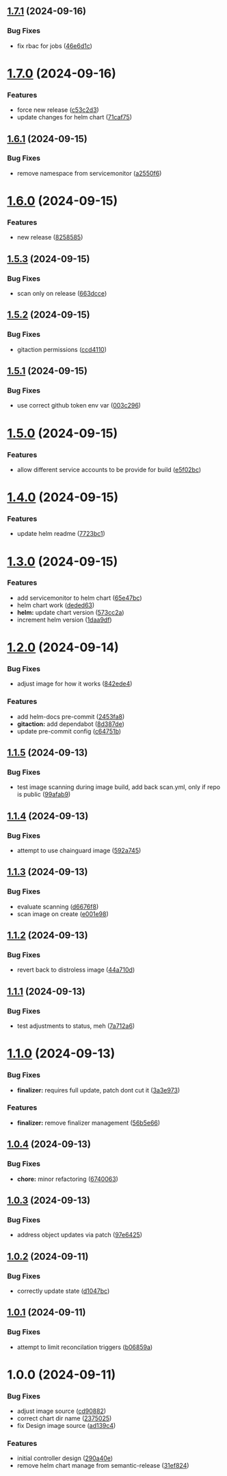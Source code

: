 ## [1.7.1](https://github.com/ibeify/opsy-ami-operator/compare/v1.7.0...v1.7.1) (2024-09-16)


### Bug Fixes

* fix rbac for jobs ([46e6d1c](https://github.com/ibeify/opsy-ami-operator/commit/46e6d1c02a845f546aed3790dd8f93768f08b85f))

# [1.7.0](https://github.com/ibeify/opsy-ami-operator/compare/v1.6.1...v1.7.0) (2024-09-16)


### Features

* force new release ([c53c2d3](https://github.com/ibeify/opsy-ami-operator/commit/c53c2d358073503a950a214d068a7d83a9e74c65))
* update changes for helm chart ([71caf75](https://github.com/ibeify/opsy-ami-operator/commit/71caf752d431856da1eed5901db2404521fdf7ba))

## [1.6.1](https://github.com/ibeify/opsy-ami-operator/compare/v1.6.0...v1.6.1) (2024-09-15)


### Bug Fixes

* remove namespace from servicemonitor ([a2550f6](https://github.com/ibeify/opsy-ami-operator/commit/a2550f6ddd74a88d74b89145c8db502e40160b2b))

# [1.6.0](https://github.com/ibeify/opsy-ami-operator/compare/v1.5.3...v1.6.0) (2024-09-15)


### Features

* new release ([8258585](https://github.com/ibeify/opsy-ami-operator/commit/8258585e044a71d414ba4c95085d5e251f7f407a))

## [1.5.3](https://github.com/ibeify/opsy-ami-operator/compare/v1.5.2...v1.5.3) (2024-09-15)


### Bug Fixes

* scan only on release ([663dcce](https://github.com/ibeify/opsy-ami-operator/commit/663dcce6c70a5d710058c0ffbc6bf6ee1d714511))

## [1.5.2](https://github.com/ibeify/opsy-ami-operator/compare/v1.5.1...v1.5.2) (2024-09-15)


### Bug Fixes

* gitaction permissions ([ccd4110](https://github.com/ibeify/opsy-ami-operator/commit/ccd411016429afbbe26917a2aafb2b4cba3d29ea))

## [1.5.1](https://github.com/ibeify/opsy-ami-operator/compare/v1.5.0...v1.5.1) (2024-09-15)


### Bug Fixes

* use correct github token env var ([003c296](https://github.com/ibeify/opsy-ami-operator/commit/003c29674218c09040bc677cbd4da6d7aaea3cc2))

# [1.5.0](https://github.com/ibeify/opsy-ami-operator/compare/v1.4.0...v1.5.0) (2024-09-15)


### Features

* allow different service accounts to be provide for build ([e5f02bc](https://github.com/ibeify/opsy-ami-operator/commit/e5f02bcd95997ac73dd92e5876c54f4ab5690ab6))

# [1.4.0](https://github.com/ibeify/opsy-ami-operator/compare/v1.3.0...v1.4.0) (2024-09-15)


### Features

* update helm readme ([7723bc1](https://github.com/ibeify/opsy-ami-operator/commit/7723bc1624cd1ca3668d453af5f32fa14373fa3c))

# [1.3.0](https://github.com/ibeify/opsy-ami-operator/compare/v1.2.0...v1.3.0) (2024-09-15)


### Features

* add servicemonitor to helm chart ([65e47bc](https://github.com/ibeify/opsy-ami-operator/commit/65e47bcdf4036170259f4114932bfd07eb540349))
* helm chart work ([deded63](https://github.com/ibeify/opsy-ami-operator/commit/deded63dce59e71c03a82d07e7b17854b4ece2b3))
* **helm:** update chart version ([573cc2a](https://github.com/ibeify/opsy-ami-operator/commit/573cc2a4705ab0fc9297ee54887832a266b692b4))
* increment helm version ([1daa9df](https://github.com/ibeify/opsy-ami-operator/commit/1daa9dfdda25c239c92a833c781d0a0e22d76657))

# [1.2.0](https://github.com/ibeify/opsy-ami-operator/compare/v1.1.5...v1.2.0) (2024-09-14)


### Bug Fixes

* adjust image for how it works ([842ede4](https://github.com/ibeify/opsy-ami-operator/commit/842ede4b9429cc0dc47290ccefed4cf37144cb02))


### Features

* add helm-docs pre-commit ([2453fa8](https://github.com/ibeify/opsy-ami-operator/commit/2453fa8c9bcb2f3ac989e1641e224ee72f98c905))
* **gitaction:** add dependabot ([8d387de](https://github.com/ibeify/opsy-ami-operator/commit/8d387de283e3b7df3218b68908d9157fa3548b9f))
* update pre-commit config ([c64751b](https://github.com/ibeify/opsy-ami-operator/commit/c64751b23c116cb70112dcd4a2eeb115b0cff97f))

## [1.1.5](https://github.com/ibeify/opsy-ami-operator/compare/v1.1.4...v1.1.5) (2024-09-13)


### Bug Fixes

* test image scanning during image build, add back scan.yml, only if repo is public ([99afab9](https://github.com/ibeify/opsy-ami-operator/commit/99afab9016d95fe4dcaa2f11ce3909f1ffd416fe))

## [1.1.4](https://github.com/ibeify/opsy-ami-operator/compare/v1.1.3...v1.1.4) (2024-09-13)


### Bug Fixes

* attempt to use chainguard image ([592a745](https://github.com/ibeify/opsy-ami-operator/commit/592a745ff6cfd0b313654c9f81e45c73ed2265aa))

## [1.1.3](https://github.com/ibeify/opsy-ami-operator/compare/v1.1.2...v1.1.3) (2024-09-13)


### Bug Fixes

* evaluate scanning ([d6676f8](https://github.com/ibeify/opsy-ami-operator/commit/d6676f807e3ca1c329ec704790b4dfb19ba85312))
* scan image on create ([e001e98](https://github.com/ibeify/opsy-ami-operator/commit/e001e9837f2509c63b11eb5511df8ff2f2fe3cf0))

## [1.1.2](https://github.com/ibeify/opsy-ami-operator/compare/v1.1.1...v1.1.2) (2024-09-13)


### Bug Fixes

* revert back to distroless image ([44a710d](https://github.com/ibeify/opsy-ami-operator/commit/44a710d28c1d0eec74b74fb2617dc160f950869a))

## [1.1.1](https://github.com/ibeify/opsy-ami-operator/compare/v1.1.0...v1.1.1) (2024-09-13)


### Bug Fixes

* test adjustments to status, meh ([7a712a6](https://github.com/ibeify/opsy-ami-operator/commit/7a712a6628b87102a0e1352746c57f2ba3f91be4))

# [1.1.0](https://github.com/ibeify/opsy-ami-operator/compare/v1.0.4...v1.1.0) (2024-09-13)


### Bug Fixes

* **finalizer:** requires full update, patch dont cut it ([3a3e973](https://github.com/ibeify/opsy-ami-operator/commit/3a3e973e87ad3e6213223048a5b0c68875c17d64))


### Features

* **finalizer:** remove finalizer management ([56b5e66](https://github.com/ibeify/opsy-ami-operator/commit/56b5e663ff726655ee0c20e451f16f5b8f5cee64))

## [1.0.4](https://github.com/ibeify/opsy-ami-operator/compare/v1.0.3...v1.0.4) (2024-09-13)


### Bug Fixes

* **chore:** minor refactoring ([6740063](https://github.com/ibeify/opsy-ami-operator/commit/67400630f2a4adab58363c984aa4dfc074fc3e60))

## [1.0.3](https://github.com/ibeify/opsy-ami-operator/compare/v1.0.2...v1.0.3) (2024-09-13)


### Bug Fixes

* address object updates via patch ([97e6425](https://github.com/ibeify/opsy-ami-operator/commit/97e64257da851d9b11db2bc85613c5585676c943))

## [1.0.2](https://github.com/ibeify/opsy-ami-operator/compare/v1.0.1...v1.0.2) (2024-09-11)


### Bug Fixes

* correctly update state ([d1047bc](https://github.com/ibeify/opsy-ami-operator/commit/d1047bc5976c0e0005238537c571d6715feb75c1))

## [1.0.1](https://github.com/ibeify/opsy-ami-operator/compare/v1.0.0...v1.0.1) (2024-09-11)


### Bug Fixes

* attempt to limit reconcilation triggers ([b06859a](https://github.com/ibeify/opsy-ami-operator/commit/b06859aadc9c7271853d3cc7d9bdb47be8388978))

# 1.0.0 (2024-09-11)


### Bug Fixes

* adjust image source ([cd90882](https://github.com/ibeify/opsy-ami-operator/commit/cd90882787c7db8b9db802d69a7c81c466e6a81a))
* correct chart dir name ([2375025](https://github.com/ibeify/opsy-ami-operator/commit/2375025193e2afa473f1b7b0dd39d6886b39df8f))
* fix Design image source ([ad139c4](https://github.com/ibeify/opsy-ami-operator/commit/ad139c482df7724f9d4e2f9866d6ab399a95a2d5))


### Features

* initial controller design ([290a40e](https://github.com/ibeify/opsy-ami-operator/commit/290a40eec34966c4c036e2ca8d099e1ce7a0f010))
* remove helm chart manage from semantic-release ([31ef824](https://github.com/ibeify/opsy-ami-operator/commit/31ef8246470762646bac9dfb82ca20bcae855a29))
